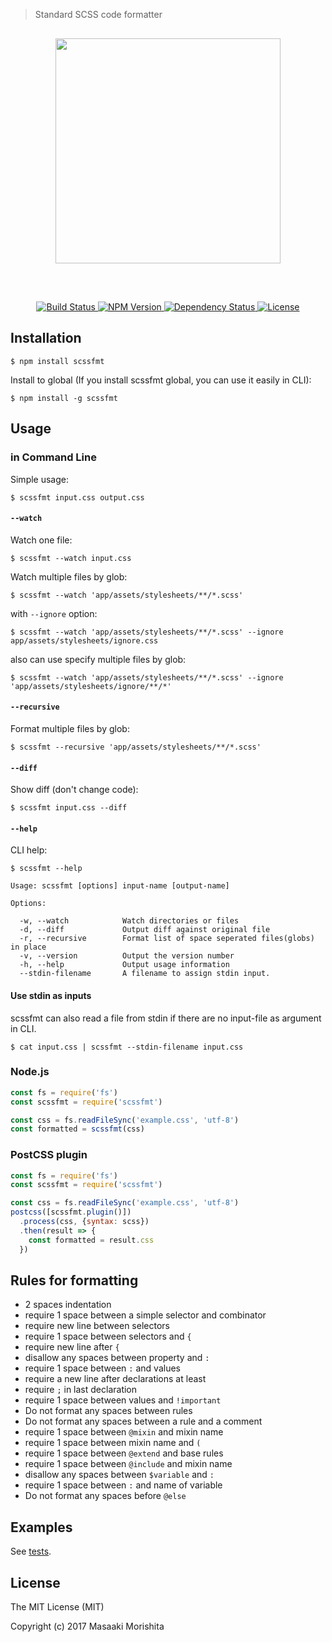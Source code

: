 > Standard SCSS code formatter

<div align="center" style="margin:30px 0">
  <a href="https://github.com/morishitter/scssfmt">
    <img width=360px src="http://morishitter.github.io/scssfmt-logo.svg">
  </a>
</div>
<br>

<p align="center">
  <a href="https://travis-ci.org/morishitter/scssfmt">
    <img src="https://camo.githubusercontent.com/e688e140da51d197ac1230acf711eb12f85f70be/68747470733a2f2f7472617669732d63692e6f72672f6d6f7269736869747465722f73637373666d742e737667" alt="Build Status" data-canonical-src="https://travis-ci.org/morishitter/scssfmt.svg" style="max-width:100%;">
  </a>
  <a href="https://www.npmjs.com/package/scssfmt">
    <img src="https://img.shields.io/npm/v/scssfmt.svg?style=flat-square" alt="NPM Version">
  </a>
  <a href="https://david-dm.org/morishitter/stylefmt">
    <img src="https://david-dm.org/morishitter/scssfmt.svg"
        alt="Dependency Status">
  </a>
  <a href="https://opensource.org/licenses/MIT">
    <img src="https://img.shields.io/badge/license-MIT-444444.svg?style=flat-square"
        alt="License">
  </a>
</p>

## Installation

```
$ npm install scssfmt
```

Install to global (If you install scssfmt global, you can use it easily in CLI):

```
$ npm install -g scssfmt
```

## Usage

### in Command Line

Simple usage:

```
$ scssfmt input.css output.css
```

#### `--watch`

Watch one file:

```
$ scssfmt --watch input.css
```

Watch multiple files by glob:

```
$ scssfmt --watch 'app/assets/stylesheets/**/*.scss'
```

with `--ignore` option:

```
$ scssfmt --watch 'app/assets/stylesheets/**/*.scss' --ignore app/assets/stylesheets/ignore.css
```

also can use specify multiple files by glob:

```
$ scssfmt --watch 'app/assets/stylesheets/**/*.scss' --ignore 'app/assets/stylesheets/ignore/**/*'
```

#### `--recursive`

Format multiple files by glob:

```
$ scssfmt --recursive 'app/assets/stylesheets/**/*.scss'
```

#### `--diff`

Show diff (don't change code):

```
$ scssfmt input.css --diff
```

#### `--help`

CLI help:

```
$ scssfmt --help
```

```
Usage: scssfmt [options] input-name [output-name]

Options:

  -w, --watch            Watch directories or files
  -d, --diff             Output diff against original file
  -r, --recursive        Format list of space seperated files(globs) in place
  -v, --version          Output the version number
  -h, --help             Output usage information
  --stdin-filename       A filename to assign stdin input.
```

#### Use stdin as inputs

scssfmt can also read a file from stdin if there are no input-file as argument in CLI.

```
$ cat input.css | scssfmt --stdin-filename input.css
```

### Node.js

```js
const fs = require('fs')
const scssfmt = require('scssfmt')

const css = fs.readFileSync('example.css', 'utf-8')
const formatted = scssfmt(css)
```

### PostCSS plugin

```js
const fs = require('fs')
const scssfmt = require('scssfmt')

const css = fs.readFileSync('example.css', 'utf-8')
postcss([scssfmt.plugin()])
  .process(css, {syntax: scss})
  .then(result => {
    const formatted = result.css
  })
```

## Rules for formatting

- 2 spaces indentation
- require 1 space between a simple selector and combinator
- require new line between selectors
- require 1 space between selectors and `{`
- require new line after `{`
- disallow any spaces between property and `:`
- require 1 space between `:` and values
- require a new line after declarations at least
- require `;` in last declaration
- require 1 space between values and `!important`
- Do not format any spaces between rules
- Do not format any spaces between a rule and a comment
- require 1 space between `@mixin` and mixin name
- require 1 space between mixin name and `(`
- require 1 space between `@extend` and base rules
- require 1 space between `@include` and mixin name
- disallow any spaces between `$variable` and `:`
- require 1 space between `:` and name of variable
- Do not format any spaces before `@else`

## Examples

See [tests](https://github.com/morishitter/scssfmt/tree/master/test/fixtures).

## License

The MIT License (MIT)

Copyright (c) 2017 Masaaki Morishita
